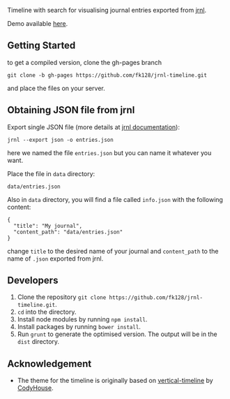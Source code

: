
Timeline with search for visualising journal entries exported from [jrnl](https://github.com/maebert/jrnl).

Demo available [here](http://fk128.github.io/jrnl-timeline/).

## Getting Started

to get a compiled version, clone the gh-pages branch
```
git clone -b gh-pages https://github.com/fk128/jrnl-timeline.git
```

and place the files on your server.

## Obtaining JSON file from jrnl

Export single JSON file (more details at [jrnl documentation](https://maebert.github.io/jrnl/export.html)):

```
jrnl --export json -o entries.json
```

here we named the file `entries.json` but you can name it whatever you want.

Place the file in `data` directory:

```
data/entries.json
```

Also in `data` directory, you will find a file called `info.json` with the following content:

```
{
  "title": "My journal",
  "content_path": "data/entries.json"
}
```

change `title` to the desired name of your journal and `content_path` to the name of `.json` exported from jrnl.


## Developers

1. Clone the repository `git clone https://github.com/fk128/jrnl-timeline.git`.
2. `cd` into the directory.
3. Install node modules by running `npm install`.
4. Install packages by running `bower install`.
5. Run `grunt` to generate the optimised version. The output will be in the `dist` directory.

## Acknowledgement

- The theme for the timeline is originally based on [vertical-timeline](https://github.com/CodyHouse/vertical-timeline) by [CodyHouse](https://github.com/CodyHouse).

